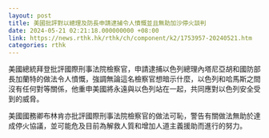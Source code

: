 ```yaml
---
layout: post
title: 美國批評對以總理及防長申請逮捕令人憤慨並且無助加沙停火談判
date: 2024-05-21 02:21:18.000000000 +08:00
link: https://news.rthk.hk/rthk/ch/component/k2/1753957-20240521.htm
categories: rthk
---
```


美國總統拜登批評國際刑事法院檢察官，申請逮捕以色列總理內塔尼亞胡和國防部長加蘭特的做法令人憤慨，強調無論這名檢察官想暗示什麼，以色列和哈馬斯之間沒有任何對等關係，他重申美國將永遠與以色列站在一起，共同應對以色列安全受到的威脅。

美國國務卿布林肯亦批評國際刑事法院檢察官的做法可恥，警告有關做法無助於達成停火協議，並可能危及目前為解救人質和增加人道主義援助而進行的努力。
